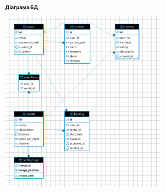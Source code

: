 ### Діаграма БД
![diagrama](https://github.com/dobr9k07/airbnb-dobr9k/blob/backend-dev/DB%20schema.png?raw=true)
